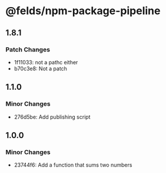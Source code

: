 # @felds/npm-package-pipeline

## 1.8.1

### Patch Changes

- 1f11033: not a pathc either
- b70c3e8: Not a patch

## 1.1.0

### Minor Changes

- 276d5be: Add publishing script

## 1.0.0

### Minor Changes

- 23744f6: Add a function that sums two numbers
